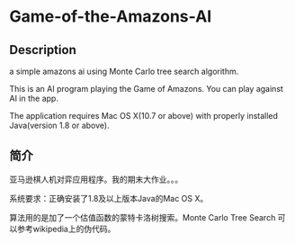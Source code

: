 # Game-of-the-Amazons-AI

## Description 

a simple amazons ai using Monte Carlo tree search algorithm.

This is an AI program playing the Game of Amazons. You can play against AI in the app.

The application requires Mac OS X(10.7 or above) with properly installed Java(version 1.8 or above).

## 简介

亚马逊棋人机对弈应用程序。我的期末大作业。。。

系统要求：正确安装了1.8及以上版本Java的Mac OS X。

算法用的是加了一个估值函数的蒙特卡洛树搜索。Monte Carlo Tree Search 可以参考wikipedia上的伪代码。
